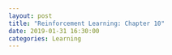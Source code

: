 ```yaml
---
layout: post
title: "Reinforcement Learning: Chapter 10"
date: 2019-01-31 16:30:00
categories: Learning
---
```

